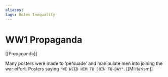 ```yaml
---
aliases: 
tags: Roles Inequality 
---
```

# WW1 Propaganda
[[Propaganda]]

Many posters were made to 'persuade' and manipulate men into joining the war effort. Posters saying `"WE NEED HIM TO JOIN TO-DAY"`. [[Militarism]]